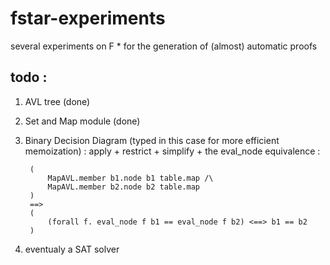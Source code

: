 # fstar-experiments
several experiments on F * for the generation of (almost) automatic proofs

## todo : 
1. AVL tree (done)
2. Set and Map module (done)
3. Binary Decision Diagram (typed in this case for more efficient memoization) : apply + restrict + simplify + the eval_node equivalence :

        (
            MapAVL.member b1.node b1 table.map /\
            MapAVL.member b2.node b2 table.map
        )
        ==>
        (
            (forall f. eval_node f b1 == eval_node f b2) <==> b1 == b2  
        )
4. eventualy a SAT solver